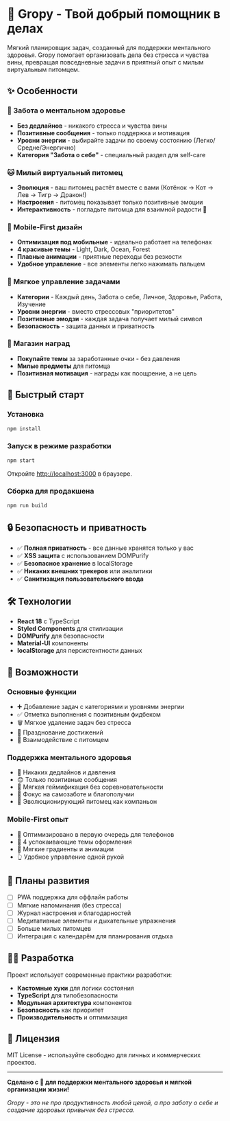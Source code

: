 # 🌸 Gropy - Твой добрый помощник в делах

Мягкий планировщик задач, созданный для поддержки ментального здоровья. Gropy помогает организовать дела без стресса и чувства вины, превращая повседневные задачи в приятный опыт с милым виртуальным питомцем.

## ✨ Особенности

### 💚 Забота о ментальном здоровье
- **Без дедлайнов** - никакого стресса и чувства вины
- **Позитивные сообщения** - только поддержка и мотивация
- **Уровни энергии** - выбирайте задачи по своему состоянию (Легко/Средне/Энергично)
- **Категория "Забота о себе"** - специальный раздел для self-care

### 🐱 Милый виртуальный питомец
- **Эволюция** - ваш питомец растёт вместе с вами (Котёнок → Кот → Лев → Тигр → Дракон!)
- **Настроения** - питомец показывает только позитивные эмоции
- **Интерактивность** - погладьте питомца для взаимной радости 💖

### 📱 Mobile-First дизайн
- **Оптимизация под мобильные** - идеально работает на телефонах
- **4 красивые темы** - Light, Dark, Ocean, Forest
- **Плавные анимации** - приятные переходы без резкости
- **Удобное управление** - все элементы легко нажимать пальцем

### 🌸 Мягкое управление задачами
- **Категории** - Каждый день, Забота о себе, Личное, Здоровье, Работа, Изучение
- **Уровни энергии** - вместо стрессовых "приоритетов"
- **Позитивные эмодзи** - каждая задача получает милый символ
- **Безопасность** - защита данных и приватность

### 🏪 Магазин наград
- **Покупайте темы** за заработанные очки - без давления
- **Милые предметы** для питомца
- **Позитивная мотивация** - награды как поощрение, а не цель

## 🚀 Быстрый старт

### Установка
```bash
npm install
```

### Запуск в режиме разработки
```bash
npm start
```
Откройте [http://localhost:3000](http://localhost:3000) в браузере.

### Сборка для продакшена
```bash
npm run build
```

## 🔒 Безопасность и приватность

- ✅ **Полная приватность** - все данные хранятся только у вас
- ✅ **XSS защита** с использованием DOMPurify
- ✅ **Безопасное хранение** в localStorage
- ✅ **Никаких внешних трекеров** или аналитики
- ✅ **Санитизация пользовательского ввода**

## 🛠️ Технологии

- **React 18** с TypeScript
- **Styled Components** для стилизации
- **DOMPurify** для безопасности
- **Material-UI** компоненты
- **localStorage** для персистентности данных

## 📱 Возможности

### Основные функции
- ➕ Добавление задач с категориями и уровнями энергии
- ✅ Отметка выполнения с позитивным фидбеком
- 🗑️ Мягкое удаление задач без стресса
- 🌟 Празднование достижений
- 💖 Взаимодействие с питомцем

### Поддержка ментального здоровья
- 🌸 Никаких дедлайнов и давления
- 😊 Только позитивные сообщения
- 🎈 Мягкая геймификация без соревновательности
- 🤗 Фокус на самозаботе и благополучии
- 🌈 Эволюционирующий питомец как компаньон

### Mobile-First опыт
- 📱 Оптимизировано в первую очередь для телефонов
- 🎨 4 успокаивающие темы оформления
- 🌈 Мягкие градиенты и анимации
- 👆 Удобное управление одной рукой

## 🌱 Планы развития

- [ ] PWA поддержка для оффлайн работы
- [ ] Мягкие напоминания (без стресса)
- [ ] Журнал настроения и благодарностей
- [ ] Медитативные элементы и дыхательные упражнения
- [ ] Больше милых питомцев
- [ ] Интеграция с календарём для планирования отдыха

## 👨‍💻 Разработка

Проект использует современные практики разработки:
- **Кастомные хуки** для логики состояния
- **TypeScript** для типобезопасности
- **Модульная архитектура** компонентов
- **Безопасность** как приоритет
- **Производительность** и оптимизация

## 📄 Лицензия

MIT License - используйте свободно для личных и коммерческих проектов.

---

**Сделано с 💚 для поддержки ментального здоровья и мягкой организации жизни!**

*Gropy - это не про продуктивность любой ценой, а про заботу о себе и создание здоровых привычек без стресса.*
